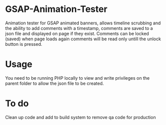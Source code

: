# GSAP-Animation-Tester
Animation tester for GSAP animated banners, allows timeline scrubbing and the ability to add comments with a timestamp, comments are saved to a json file and displayed on page if they exist. Comments can be locked (saved) when page loads again comments will be read only untill the unlock button is pressed.
# Usage
You need to be running PHP locally to view and write privileges on the parent folder to allow the json file to be created.
# To do
Clean up code and add to build system to remove qa code for production
